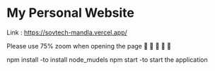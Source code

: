 # My Personal Website

 <p align="justify">

Link : https://sovtech-mandla.vercel.app/

Please use 75% zoom when opening the page :rofl: :rofl: :rofl: :rofl: :runner:

npm install -to install node_mudels 
npm start -to start the application

</p>




